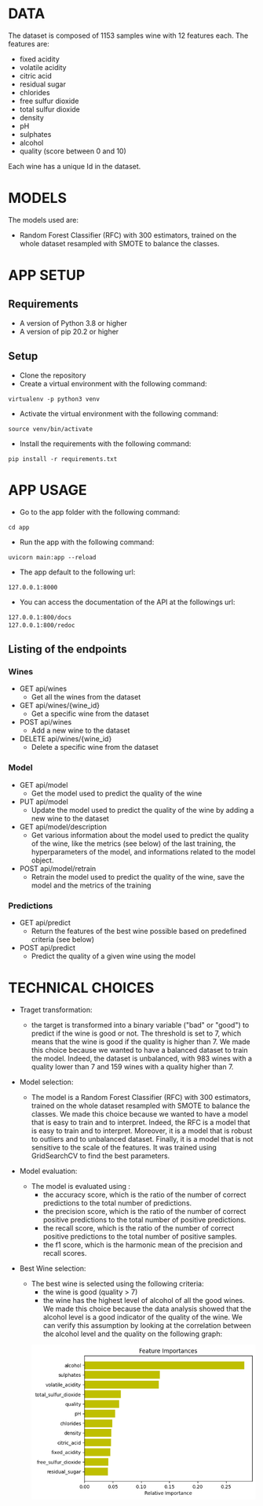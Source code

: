 # DATA
The dataset is composed of 1153 samples wine with 12 features each. The features are:
- fixed acidity
- volatile acidity
- citric acid
- residual sugar
- chlorides
- free sulfur dioxide
- total sulfur dioxide
- density
- pH
- sulphates
- alcohol
- quality (score between 0 and 10)

Each wine has a unique Id in the dataset.
# MODELS
The models used are:
- Random Forest Classifier (RFC) with 300 estimators, trained on the whole dataset resampled with SMOTE to balance the classes.


# APP SETUP
## Requirements
- A version of Python 3.8 or higher
- A version of pip 20.2 or higher

## Setup
- Clone the repository
- Create a virtual environment with the following command:
```
virtualenv -p python3 venv
```
- Activate the virtual environment with the following command:
```
source venv/bin/activate
```
- Install the requirements with the following command:
```
pip install -r requirements.txt
```

# APP USAGE
- Go to the app folder with the following command:
```
cd app
```
- Run the app with the following command:
```
uvicorn main:app --reload
```
- The app default to the following url:
```
127.0.0.1:8000
```
- You can access the documentation of the API at the followings url:
```
127.0.0.1:800/docs
127.0.0.1:800/redoc
```
## Listing of the endpoints
### Wines
- GET api/wines
    - Get all the wines from the dataset
- GET api/wines/{wine_id}
    - Get a specific wine from the dataset
- POST api/wines
    - Add a new wine to the dataset
- DELETE api/wines/{wine_id}
    - Delete a specific wine from the dataset

### Model
- GET api/model
    - Get the model used to predict the quality of the wine
- PUT api/model
    - Update the model used to predict the quality of the wine by adding a new wine to the dataset
- GET api/model/description
    - Get various information about the model used to predict the quality of the wine, like the metrics (see below) of the last training, the hyperparameters of the model, and informations related to the model object.
- POST api/model/retrain
    - Retrain the model used to predict the quality of the wine, save the model and the metrics of the training

### Predictions
- GET api/predict
    - Return the features of the best wine possible based on predefined criteria (see below)
- POST api/predict
    - Predict the quality of a given wine using the model



# TECHNICAL CHOICES
- Traget transformation: 
    - the target is transformed into a binary variable ("bad" or "good") to predict if the wine is good or not. The threshold is set to 7, which means that the wine is good if the quality is higher than 7.
    We made this choice because we wanted to have a balanced dataset to train the model. Indeed, the dataset is unbalanced, with 983 wines with a quality lower than 7 and 159 wines with a quality higher than 7.
   
- Model selection:
    - The model is a Random Forest Classifier (RFC) with 300 estimators, trained on the whole dataset resampled with SMOTE to balance the classes.
    We made this choice because we wanted to have a model that is easy to train and to interpret. Indeed, the RFC is a model that is easy to train and to interpret. Moreover, it is a model that is robust to outliers and to unbalanced dataset. Finally, it is a model that is not sensitive to the scale of the features. It was trained using GridSearchCV to find the best parameters.

- Model evaluation:
    - The model is evaluated using : 
        - the accuracy score, which is the ratio of the number of correct predictions to the total number of predictions.
        - the precision score, which is the ratio of the number of correct positive predictions to the total number of positive predictions.
        - the recall score, which is the ratio of the number of correct positive predictions to the total number of positive samples.
        - the f1 score, which is the harmonic mean of the precision and recall scores.

- Best Wine selection:
    - The best wine is selected using the following criteria:
        - the wine is good (quality > 7)
        - the wine has the highest level of alcohol of all the good wines. We made this choice because the data analysis showed that the alcohol level is a good indicator of the quality of the wine. We can verify this assumption by looking at the correlation between the alcohol level and the quality on the following graph:
        <p align="center" width="100%">
            <img src="app/datasource/importance.png">
        </p>
